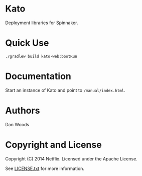 Kato
===

Deployment libraries for Spinnaker.

Quick Use
===

`./gradlew build kato-web:bootRun`

Documentation
===

Start an instance of Kato and point to `/manual/index.html`.

Authors
===

Dan Woods

Copyright and License
===

Copyright (C) 2014 Netflix. Licensed under the Apache License.

See [LICENSE.txt](https://raw.githubusercontent.com/spinnaker/kato/master/LICENSE.txt) for more information.

